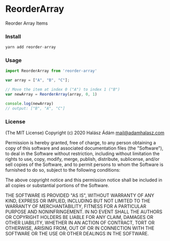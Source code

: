 # ReorderArray
Reorder Array Items

### Install
```js
yarn add reorder-array
```

### Usage

```js
import ReorderArray from 'reorder-array'

var array = ["A", "B", "C"];

// Move the item at index 0 ("A") to index 1 ("B")
var newArray = ReorderArray(array, 0, 1)

console.log(newArray)
// output: ["B", "A", "C"]

```

### License
(The MIT License)
Copyright (c) 2020 Halász Ádám <mail@adamhalasz.com>

Permission is hereby granted, free of charge, to any person obtaining a copy of this software and associated documentation files (the "Software"), to deal in the Software without restriction, including without limitation the rights to use, copy, modify, merge, publish, distribute, sublicense, and/or sell copies of the Software, and to permit persons to whom the Software is furnished to do so, subject to the following conditions:

The above copyright notice and this permission notice shall be included in all copies or substantial portions of the Software.

THE SOFTWARE IS PROVIDED "AS IS", WITHOUT WARRANTY OF ANY KIND, EXPRESS OR IMPLIED, INCLUDING BUT NOT LIMITED TO THE WARRANTY OF MERCHANTABILITY, FITNESS FOR A PARTICULAR PURPOSE AND NONINFRINGEMENT. IN NO EVENT SHALL THE AUTHORS OR COPYRIGHT HOLDERS BE LIABLE FOR ANY CLAIM, DAMAGES OR OTHER LIABILITY, WHETHER IN AN ACTION OF CONTRACT, TORT OR OTHERWISE, ARISING FROM, OUT OF OR IN CONNECTION WITH THE SOFTWARE OR THE USE OR OTHER DEALINGS IN THE SOFTWARE.
